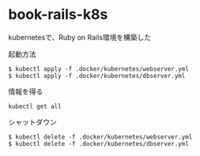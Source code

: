 # book-rails-k8s
kubernetesで、Ruby on Rails環境を構築した

起動方法
```
$ kubectl apply -f .docker/kubernetes/webserver.yml
$ kubectl apply -f .docker/kubernetes/dbserver.yml
```

情報を得る
```
kubectl get all
```

シャットダウン
```
$ kubectl delete -f .docker/kubernetes/webserver.yml
$ kubectl delete -f .docker/kubernetes/dbserver.yml
```